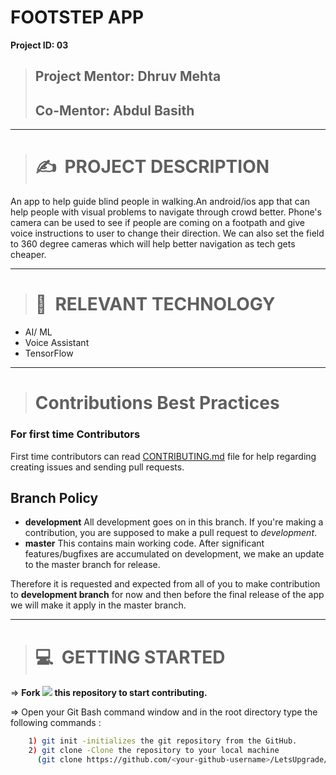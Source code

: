 # **FOOTSTEP APP**
**Project ID: 03**
>## **Project Mentor: Dhruv Mehta**
>## **Co-Mentor: Abdul Basith**

***

># ✍&nbsp; PROJECT DESCRIPTION

An app to help guide blind people in walking.An android/ios app that can help people with visual problems to navigate through crowd better. Phone's camera can be used to see if people are coming on a footpath and give voice instructions to user to change their direction. We can also set the field to 360 degree cameras which will help better navigation as tech gets cheaper.

***

># 📂&nbsp; RELEVANT TECHNOLOGY
* AI/ ML 
* Voice Assistant
* TensorFlow

***

>#  Contributions Best Practices

### For first time Contributors

First time contributors can read [CONTRIBUTING.md](/CONTRIBUTING.md) file for help regarding creating issues and sending pull requests.

## Branch Policy

* **development** All development goes on in this branch. If you're making a contribution, you are supposed to make a pull request to _development_.
* **master** This contains main working code. After significant features/bugfixes are accumulated on development, we make an update to the master branch for release.

Therefore it is requested and expected from all of you to make contribution to ____development branch____ for now and then before the final release of the app we will make it apply in the master branch.

***

># 💻&nbsp; GETTING STARTED

=> **Fork <a href=https://github.com/LetsUpgrade/FOOTSTEP-APP><img src="https://img.icons8.com/ios/24/000000/code-fork.png"></a> this repository to start contributing.**

=> Open your Git Bash command window and in the root directory type the following commands :
```bash
    1) git init -initializes the git repository from the GitHub. 
    2) git clone -Clone the repository to your local machine
      (git clone https://github.com/<your-github-username>/LetsUpgrade/FOOTSTEP-APP.git)
```    
